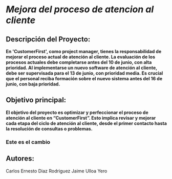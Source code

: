 
# *Mejora del proceso de atencion al cliente*

## Descripción del Proyecto:

**En 'CustomerFirst', como project manager, tienes la responsabilidad de mejorar el proceso actual de atención al cliente. La evaluación de los procesos actuales debe completarse antes del 10 de junio, con alta prioridad. Al implementarse un nuevo software de atención al cliente, debe ser supervisada para el 13 de junio, con prioridad media. Es crucial que el personal reciba formación sobre el nuevo sistema antes del 16 de junio, con baja prioridad.**

## Objetivo principal:
**El objetivo del proyecto es optimizar y perfeccionar el proceso de atención al cliente en “CustomerFirst”. Esto implica revisar y mejorar cada etapa del ciclo de atención al cliente, desde el primer contacto hasta la resolución de consultas o problemas.**

### Este es el cambio

## Autores:
Carlos Ernesto Diaz Rodriguez
Jaime Ulloa Yero 
